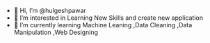 - 👋 Hi, I’m @hulgeshpawar
- 👀 I’m interested in Learning New Skills and create new application 
- 🌱 I’m currently learning Machine Leaning ,Data Cleaning ,Data Manipulation ,Web Designing

<!---
hulgeshpawar/hulgeshpawar is a ✨ special ✨ repository because its `README.md` (this file) appears on your GitHub profile.
You can click the Preview link to take a look at your changes.
--->
